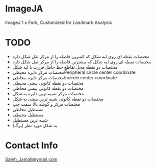 # ImageJA
ImageJ 1.x Fork, Customized for Landmark Analysis 

# TODO
* مختصات نقطه ای روی لبه شکل که کمترین فاصله را از مرکز ثقل شکل دارد
* مختصات نقطه ای روی لبه شکل که بیشترین فاصله را از مرکز ثقل شکل دارد
* مختصات دو نقطه محل تقاطع خط حامل فررت با لبه شکل
* مختصات مرکز دایره محیطیPeripheral circle center coordinate
* مختصات مرکز دایره محاطیIncircle center coordinate
* مختصات دو نقطه کانونی بیضی محیطی
* مختصات دو نقطه کانونی بیضی محاطی
* مختصات مرکز شبیه ترین دایره به شکل
* مختصات دو نقطه کانونی شبیه ترین بیضی به شکل
* مختصات مرکز و گوشه بالا سمت چپ
* مستطیل محاطی
* مستطیل محیطی
* شبیه ترین مستطیل
* به شکل مورد نظر (برگ)

# Contact Info
Saleh_Jamali@ymail.com
